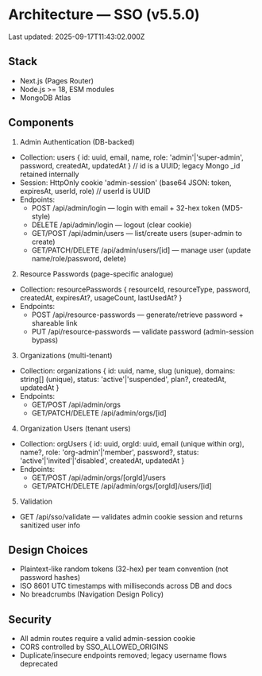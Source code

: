 # Architecture — SSO (v5.5.0)

Last updated: 2025-09-17T11:43:02.000Z

## Stack
- Next.js (Pages Router)
- Node.js >= 18, ESM modules
- MongoDB Atlas

## Components
1) Admin Authentication (DB-backed)
- Collection: users { id: uuid, email, name, role: 'admin'|'super-admin', password, createdAt, updatedAt }  // id is a UUID; legacy Mongo _id retained internally
- Session: HttpOnly cookie 'admin-session' (base64 JSON: token, expiresAt, userId, role) // userId is UUID
- Endpoints:
  - POST /api/admin/login — login with email + 32-hex token (MD5-style)
  - DELETE /api/admin/login — logout (clear cookie)
  - GET/POST /api/admin/users — list/create users (super-admin to create)
  - GET/PATCH/DELETE /api/admin/users/[id] — manage user (update name/role/password, delete)

2) Resource Passwords (page-specific analogue)
- Collection: resourcePasswords { resourceId, resourceType, password, createdAt, expiresAt?, usageCount, lastUsedAt? }
- Endpoints:
  - POST /api/resource-passwords — generate/retrieve password + shareable link
  - PUT /api/resource-passwords — validate password (admin-session bypass)

3) Organizations (multi-tenant)
- Collection: organizations { id: uuid, name, slug (unique), domains: string[] (unique), status: 'active'|'suspended', plan?, createdAt, updatedAt }
- Endpoints:
  - GET/POST /api/admin/orgs
  - GET/PATCH/DELETE /api/admin/orgs/[id]

4) Organization Users (tenant users)
- Collection: orgUsers { id: uuid, orgId: uuid, email (unique within org), name?, role: 'org-admin'|'member', password?, status: 'active'|'invited'|'disabled', createdAt, updatedAt }
- Endpoints:
  - GET/POST /api/admin/orgs/[orgId]/users
  - GET/PATCH/DELETE /api/admin/orgs/[orgId]/users/[id]

5) Validation
- GET /api/sso/validate — validates admin cookie session and returns sanitized user info

## Design Choices
- Plaintext-like random tokens (32-hex) per team convention (not password hashes)
- ISO 8601 UTC timestamps with milliseconds across DB and docs
- No breadcrumbs (Navigation Design Policy)

## Security
- All admin routes require a valid admin-session cookie
- CORS controlled by SSO_ALLOWED_ORIGINS
- Duplicate/insecure endpoints removed; legacy username flows deprecated
